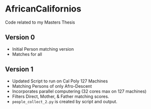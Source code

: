 # AfricanCalifornios
Code related to my Masters Thesis

## Version 0
* Initial Person matching version
* Matches for all

## Version 1
* Updated Script to run on Cal Poly 127 Machines
* Matching Persons of only Afro-Descent
* Incorporates parallel computering (32 cores max on 127 machines)
* Filters Direct, Mother, & Father matching scores.
* `people_collect_2.py` is created by script and output. 
